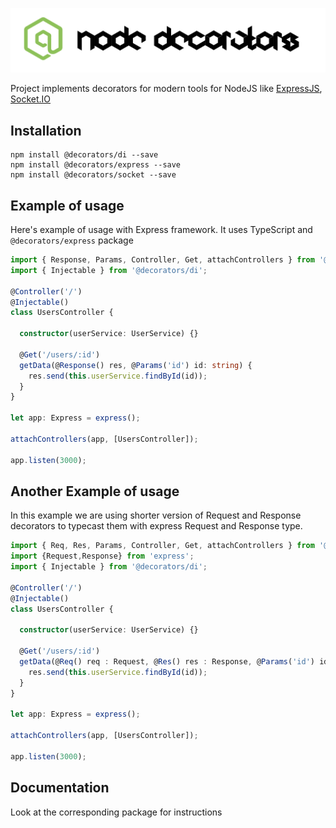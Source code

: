 ![Node Decorators](https://github.com/serhiisol/node-decorators/blob/master/decorators.png?raw=true)

Project implements decorators for modern tools for NodeJS like
[ExpressJS], [Socket.IO]

## Installation

```
npm install @decorators/di --save
npm install @decorators/express --save
npm install @decorators/socket --save
```

## Example of usage
Here's example of usage with Express framework. It uses TypeScript and `@decorators/express` package

```typescript
import { Response, Params, Controller, Get, attachControllers } from '@decorators/express';
import { Injectable } from '@decorators/di';

@Controller('/')
@Injectable()
class UsersController {

  constructor(userService: UserService) {}

  @Get('/users/:id')
  getData(@Response() res, @Params('id') id: string) {
    res.send(this.userService.findById(id));
  }
}

let app: Express = express();

attachControllers(app, [UsersController]);

app.listen(3000);
```


## Another Example of usage
In this example we are using shorter version of Request and Response decorators to typecast them with express Request and Response type.
```typescript
import { Req, Res, Params, Controller, Get, attachControllers } from '@decorators/express';
import {Request,Response} from 'express';
import { Injectable } from '@decorators/di';

@Controller('/')
@Injectable()
class UsersController {

  constructor(userService: UserService) {}

  @Get('/users/:id')
  getData(@Req() req : Request, @Res() res : Response, @Params('id') id: string) {
    res.send(this.userService.findById(id));
  }
}

let app: Express = express();

attachControllers(app, [UsersController]);

app.listen(3000);
```

## Documentation
Look at the corresponding package for instructions

[ExpressJS]:http://expressjs.com
[Socket.IO]:http://socket.io/
